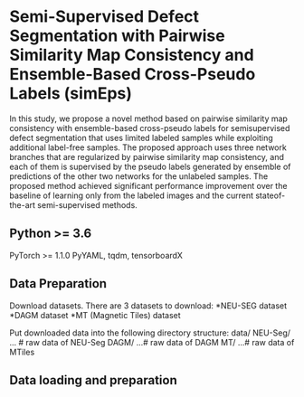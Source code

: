 # Semi-Supervised Defect Segmentation with Pairwise Similarity Map Consistency and Ensemble-Based Cross-Pseudo Labels (simEps)
In this study, we propose a novel method based on pairwise similarity map consistency with ensemble-based cross-pseudo labels for semisupervised defect segmentation that uses limited labeled samples while exploiting additional label-free samples. The proposed approach uses three network branches that are regularized by pairwise similarity map consistency, and each of them is supervised by the pseudo labels generated by ensemble of predictions of the other two networks for the unlabeled samples. The proposed method achieved significant performance improvement over the baseline of learning only from the labeled images and the current stateof-the-art semi-supervised methods.
## Python >= 3.6
PyTorch >= 1.1.0
PyYAML, tqdm, tensorboardX
## Data Preparation
Download datasets. There are 3 datasets to download:
*NEU-SEG dataset
*DAGM dataset
*MT (Magnetic Tiles) dataset

Put downloaded data into the following directory structure:
data/
    NEU-Seg/ ... # raw data of NEU-Seg
    DAGM/ ...# raw data of DAGM
    MT/ ...# raw data of MTiles
## Data loading and preparation 
